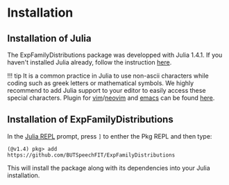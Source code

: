 # Installation

## Installation of Julia

The ExpFamilyDistributions package was developped with Julia 1.4.1.
If you haven't installed Julia already, follow the instruction
[here](https://julialang.org/downloads/).

!!! tip
    It is a common practice in Julia to use non-ascii characters while
    coding such as greek letters or mathematical symbols. We highly
    recommend to add Julia support to your editor to easily access
    these special characters. Plugin for
    [vim](https://www.vim.org/)/[neovim](https://neovim.io/)
    and [emacs](https://www.gnu.org/software/emacs/) can be found
    [here](https://github.com/JuliaEditorSupport).

## Installation of ExpFamilyDistributions

In the [Julia REPL](https://docs.julialang.org/en/v1/stdlib/REPL/)
prompt, press `]` to enther the Pkg REPL and then type:
```
(@v1.4) pkg> add https://github.com/BUTSpeechFIT/ExpFamilyDistributions
```

This will install the package along with its dependencies into your
Julia installation.

